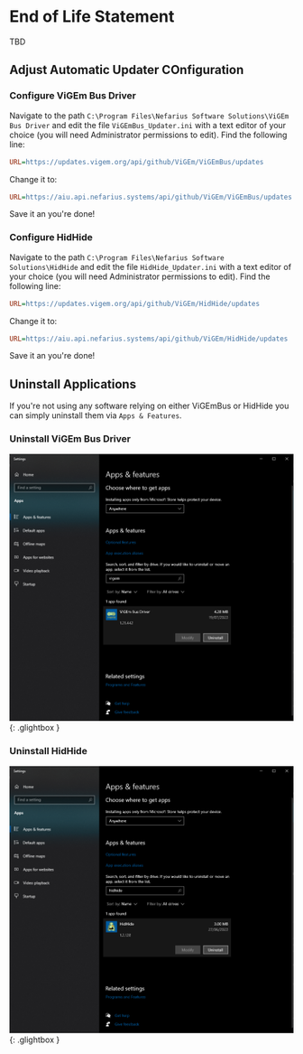 # End of Life Statement

TBD

## Adjust Automatic Updater COnfiguration

### Configure ViGEm Bus Driver

Navigate to the path `C:\Program Files\Nefarius Software Solutions\ViGEm Bus Driver` and edit the file `ViGEmBus_Updater.ini` with a text editor of your choice (you will need Administrator permissions to edit). Find the following line:

```ini
URL=https://updates.vigem.org/api/github/ViGEm/ViGEmBus/updates
```

Change it to:

```ini
URL=https://aiu.api.nefarius.systems/api/github/ViGEm/ViGEmBus/updates
```

Save it an you're done!

### Configure HidHide

Navigate to the path `C:\Program Files\Nefarius Software Solutions\HidHide` and edit the file `HidHide_Updater.ini` with a text editor of your choice (you will need Administrator permissions to edit). Find the following line:

```ini
URL=https://updates.vigem.org/api/github/ViGEm/HidHide/updates
```

Change it to:

```ini
URL=https://aiu.api.nefarius.systems/api/github/ViGEm/HidHide/updates
```

Save it an you're done!

## Uninstall Applications

If you're not using any software relying on either ViGEmBus or HidHide you can simply uninstall them via `Apps & Features`.

### Uninstall ViGEm Bus Driver

![Apps and Features - ViGEm Bus Driver](images/ApplicationFrameHost_WaHYm3RoSi.png){: .glightbox }  

### Uninstall HidHide

![Apps and Features - HidHide](images/ApplicationFrameHost_7f83G2M1hS.png){: .glightbox }  
